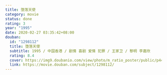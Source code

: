 ```yaml
---
title: 堕落天使
category: movie
status: done
rating: 3
year: "1995"
date: 2020-02-27 03:35:42+08:00
douban:
  id: "1298112"
  title: 堕落天使
  subtitle: 1995 / 中国香港 / 剧情 喜剧 爱情 犯罪 / 王家卫 / 黎明 李嘉欣
  rating: 8.4
  cover: https://img9.doubanio.com/view/photo/m_ratio_poster/public/p449524516.jpg
  link: https://movie.douban.com/subject/1298112/
---
```



